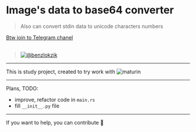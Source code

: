 # Image's data to base64 converter

> Also can convert stdin data to unicode characters numbers


[Btw join to Telegram chanel](https://t.me/benzlokzik) <br/><br/>
> [![@benzlokzik](https://img.shields.io/badge/Telegram-Channel-blue.svg?logo=telegram)](https://t.me/benzlokzik)

---

This is study project, created to try work with  ![`maturin`](https://github.com/PyO3/maturin)

---

Plans, TODO:
- improve, refactor code in `main.rs`
- fill `__init__.py` file

---

If you want to help, you can contribute 💜

